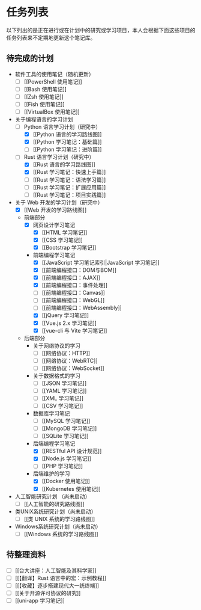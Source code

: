 # 任务列表

以下列出的是正在进行或在计划中的研究或学习项目，本人会根据下面这些项目的任务列表来不定期地更新这个笔记库。

## 待完成的计划

- 软件工具的使用笔记（随机更新）
  - [ ] [[PowerShell 使用笔记]]
  - [ ] [[Bash 使用笔记]]
  - [ ] [[Zsh 使用笔记]]
  - [ ] [[Fish 使用笔记]]
  - [ ] [[VirtualBox 使用笔记]]

- 关于编程语言的学习计划
  - [ ] Python 语言学习计划（研究中）
    - [x] [[Python 语言的学习路线图]]
    - [x] [[Python 学习笔记：基础篇]]
    - [ ] [[Python 学习笔记：进阶篇]]
  - [ ] Rust 语言学习计划（研究中）
    - [x] [[Rust 语言的学习路线图]]
    - [x] [[Rust 学习笔记：快速上手篇]]
    - [ ] [[Rust 学习笔记：语法学习篇]]
    - [ ] [[Rust 学习笔记：扩展应用篇]]
    - [ ] [[Rust 学习笔记：项目实践篇]]

- 关于 Web 开发的学习计划（研究中）
  - [x] [[Web 开发的学习路线图]]
  - 前端部分
    - [x] 网页设计学习笔记
      - [x] [[HTML 学习笔记]]
      - [x] [[CSS 学习笔记]]
      - [x] [[Bootstrap 学习笔记]]
    - 前端编程学习笔记
      - [x] [[JavaScript 学习笔记索引|JavaScript 学习笔记]]
      - [x] [[前端编程接口：DOM与BOM]]
      - [x] [[前端编程接口：AJAX]]
      - [x] [[前端编程接口：事件处理]]
      - [ ] [[前端编程接口：Canvas]]
      - [ ] [[前端编程接口：WebGL]]
      - [ ] [[前端编程接口：WebAssembly]]
      - [x] [[jQuery 学习笔记]]
      - [x] [[Vue.js 2.x 学习笔记]]
      - [x] [[vue-cli 与 Vite 学习笔记]]
  - 后端部分
    - 关于网络协议的学习
      - [ ] [[网络协议：HTTP]]
      - [ ] [[网络协议：WebRTC]]
      - [ ] [[网络协议：WebSocket]]
    - 关于数据格式的学习
      - [ ] [[JSON 学习笔记]]
      - [ ] [[YAML 学习笔记]]
      - [ ] [[XML 学习笔记]]
      - [ ] [[CSV 学习笔记]]
    - 数据库学习笔记
      - [ ] [[MySQL 学习笔记]]
      - [ ] [[MongoDB 学习笔记]]
      - [ ] [[SQLite 学习笔记]]
    - 后端编程学习笔记
      - [x] [[RESTful API 设计规范]]
      - [x] [[Node.js 学习笔记]]
      - [ ] [[PHP 学习笔记]]
    - 后端维护的学习
      - [x] [[Docker 使用笔记]]
      - [x] [[Kubernetes 使用笔记]]

- 人工智能研究计划 （尚未启动）
  - [ ] [[人工智能的研究路线图]]

- 类UNIX系统研究计划（尚未启动）
  - [ ] [[类 UNIX 系统的学习路线图]]

- Windows系统研究计划（尚未启动）
  - [ ] [[Windows 系统的学习路线图]]

## 待整理资料

- [ ] [[台大讲座：人工智能及其科学家]]
- [ ] [[【翻译】Rust 语言中的宏：示例教程]]
- [ ] [[【收藏】逐步搭建现代大一统终端]]
- [ ] [[关于开源许可协议的研究]]
- [ ] [[uni-app 学习笔记]]
